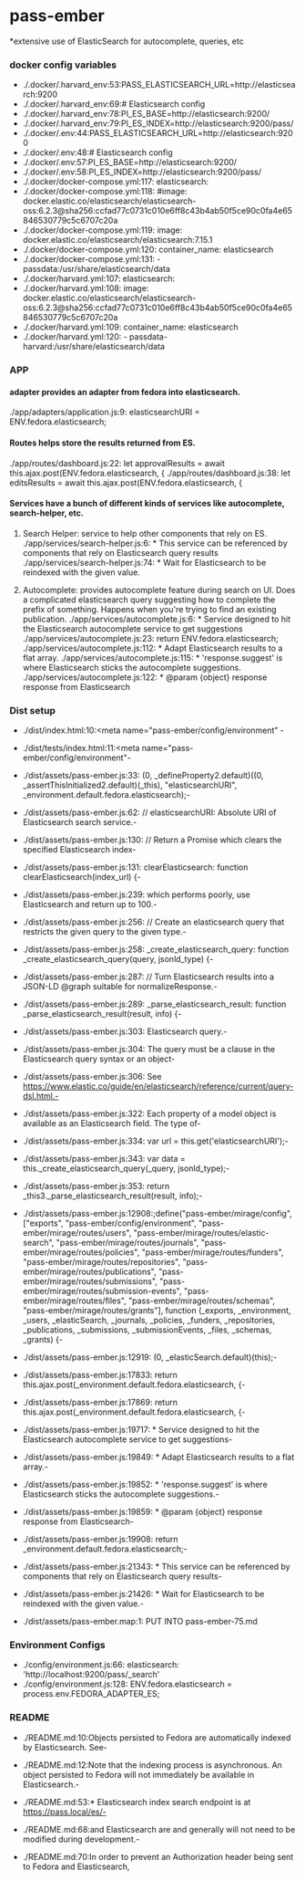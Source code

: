 # pass-ember
*extensive use of ElasticSearch for autocomplete, queries, etc

### docker config variables
- ./.docker/.harvard_env:53:PASS_ELASTICSEARCH_URL=http://elasticsearch:9200
- ./.docker/.harvard_env:69:# Elasticsearch config
- ./.docker/.harvard_env:78:PI_ES_BASE=http://elasticsearch:9200/
- ./.docker/.harvard_env:79:PI_ES_INDEX=http://elasticsearch:9200/pass/
- ./.docker/.env:44:PASS_ELASTICSEARCH_URL=http://elasticsearch:9200
- ./.docker/.env:48:# Elasticsearch config
- ./.docker/.env:57:PI_ES_BASE=http://elasticsearch:9200/
- ./.docker/.env:58:PI_ES_INDEX=http://elasticsearch:9200/pass/
- ./.docker/docker-compose.yml:117:  elasticsearch:
- ./.docker/docker-compose.yml:118:    #image: docker.elastic.co/elasticsearch/elasticsearch-oss:6.2.3@sha256:ccfad77c0731c010e6ff8c43b4ab50f5ce90c0fa4e65846530779c5c6707c20a
- ./.docker/docker-compose.yml:119:    image: docker.elastic.co/elasticsearch/elasticsearch:7.15.1
- ./.docker/docker-compose.yml:120:    container_name: elasticsearch
- ./.docker/docker-compose.yml:131:      - passdata:/usr/share/elasticsearch/data
- ./.docker/harvard.yml:107:  elasticsearch:
- ./.docker/harvard.yml:108:    image: docker.elastic.co/elasticsearch/elasticsearch-oss:6.2.3@sha256:ccfad77c0731c010e6ff8c43b4ab50f5ce90c0fa4e65846530779c5c6707c20a
- ./.docker/harvard.yml:109:    container_name: elasticsearch
- ./.docker/harvard.yml:120:      - passdata-harvard:/usr/share/elasticsearch/data

### APP

#### adapter provides an adapter from fedora into elasticsearch.
./app/adapters/application.js:9:  elasticsearchURI = ENV.fedora.elasticsearch;

#### Routes helps store the results returned from ES.
./app/routes/dashboard.js:22:    let approvalResults = await this.ajax.post(ENV.fedora.elasticsearch, {
./app/routes/dashboard.js:38:    let editsResults = await this.ajax.post(ENV.fedora.elasticsearch, {

#### Services have a bunch of different kinds of services like autocomplete, search-helper, etc.

1. Search Helper: service to help other components that rely on ES.
./app/services/search-helper.js:6: * This service can be referenced by components that rely on Elasticsearch query results
./app/services/search-helper.js:74:   * Wait for Elasticsearch to be reindexed with the given value.

2. Autocomplete: provides autocomplete feature during search on UI. Does a complicated elasticsearch query suggesting how to complete the prefix of something. Happens when you're trying to find an existing publication.
./app/services/autocomplete.js:6: * Service designed to hit the Elasticsearch autocomplete service to get suggestions
./app/services/autocomplete.js:23:    return ENV.fedora.elasticsearch;
./app/services/autocomplete.js:112:   * Adapt Elasticsearch results to a flat array.
./app/services/autocomplete.js:115:   * 'response.suggest' is where Elasticsearch sticks the autocomplete suggestions.
./app/services/autocomplete.js:122:   * @param {object} response response from Elasticsearch

### Dist setup
- ./dist/index.html:10:<meta name="pass-ember/config/environment" - 

- ./dist/tests/index.html:11:<meta name="pass-ember/config/environment"- 

- ./dist/assets/pass-ember.js:33:      (0, _defineProperty2.default)((0, _assertThisInitialized2.default)(_this), "elasticsearchURI", _environment.default.fedora.elasticsearch);- 

- ./dist/assets/pass-ember.js:62:  //   elasticsearchURI: Absolute URI of Elasticsearch search service.- 

- ./dist/assets/pass-ember.js:130:    // Return a Promise which clears the specified Elasticsearch index- 

- ./dist/assets/pass-ember.js:131:    clearElasticsearch: function clearElasticsearch(index_url) {- 

- ./dist/assets/pass-ember.js:239:      which performs poorly, use Elasticsearch and return up to 100.- 

- ./dist/assets/pass-ember.js:256:    // Create an elasticsearch query that restricts the given query to the given type.- 

- ./dist/assets/pass-ember.js:258:    _create_elasticsearch_query: function _create_elasticsearch_query(query, jsonld_type) {- 

- ./dist/assets/pass-ember.js:287:    // Turn Elasticsearch results into a JSON-LD @graph suitable for normalizeResponse.- 

- ./dist/assets/pass-ember.js:289:    _parse_elasticsearch_result: function _parse_elasticsearch_result(result, info) {- 

- ./dist/assets/pass-ember.js:303:       Elasticsearch query.- 

- ./dist/assets/pass-ember.js:304:        The query must be a clause in the Elasticsearch query syntax or an object- 

- ./dist/assets/pass-ember.js:306:       See https://www.elastic.co/guide/en/elasticsearch/reference/current/query-dsl.html.- 

- ./dist/assets/pass-ember.js:322:        Each property of a model object is available as an Elasticsearch field. The type of- 

- ./dist/assets/pass-ember.js:334:      var url = this.get('elasticsearchURI');- 

- ./dist/assets/pass-ember.js:343:      var data = this._create_elasticsearch_query(_query, jsonld_type);- 

- ./dist/assets/pass-ember.js:353:        return _this3._parse_elasticsearch_result(result, info);- 

- ./dist/assets/pass-ember.js:12908:;define("pass-ember/mirage/config", ["exports", "pass-ember/config/environment", "pass-ember/mirage/routes/users", "pass-ember/mirage/routes/elastic-search", "pass-ember/mirage/routes/journals", "pass-ember/mirage/routes/policies", "pass-ember/mirage/routes/funders", "pass-ember/mirage/routes/repositories", "pass-ember/mirage/routes/publications", "pass-ember/mirage/routes/submissions", "pass-ember/mirage/routes/submission-events", "pass-ember/mirage/routes/files", "pass-ember/mirage/routes/schemas", "pass-ember/mirage/routes/grants"], function (_exports, _environment, _users, _elasticSearch, _journals, _policies, _funders, _repositories, _publications, _submissions, _submissionEvents, _files, _schemas, _grants) {- 

- ./dist/assets/pass-ember.js:12919:    (0, _elasticSearch.default)(this);- 

- ./dist/assets/pass-ember.js:17833:                  return this.ajax.post(_environment.default.fedora.elasticsearch, {- 

- ./dist/assets/pass-ember.js:17869:                  return this.ajax.post(_environment.default.fedora.elasticsearch, {- 

- ./dist/assets/pass-ember.js:19717:   * Service designed to hit the Elasticsearch autocomplete service to get suggestions- 

- ./dist/assets/pass-ember.js:19849:       * Adapt Elasticsearch results to a flat array.- 

- ./dist/assets/pass-ember.js:19852:       * 'response.suggest' is where Elasticsearch sticks the autocomplete suggestions.- 

- ./dist/assets/pass-ember.js:19859:       * @param {object} response response from Elasticsearch- 

- ./dist/assets/pass-ember.js:19908:        return _environment.default.fedora.elasticsearch;- 

- ./dist/assets/pass-ember.js:21343:   * This service can be referenced by components that rely on Elasticsearch query results- 

- ./dist/assets/pass-ember.js:21426:       * Wait for Elasticsearch to be reindexed with the given value.- 

- ./dist/assets/pass-ember.map:1: PUT INTO pass-ember-75.md

### Environment Configs

- ./config/environment.js:66:    elasticsearch: 'http://localhost:9200/pass/_search'
- ./config/environment.js:128:    ENV.fedora.elasticsearch = process.env.FEDORA_ADAPTER_ES;

### README

- ./README.md:10:Objects persisted to Fedora are automatically indexed by Elasticsearch. See- 

- ./README.md:12:Note that the indexing process is asynchronous. An object persisted to Fedora will not immediately be available in Elasticsearch.- 

- ./README.md:53:* Elasticsearch index search endpoint is at https://pass.local/es/- 

- ./README.md:68:and Elasticsearch are and generally will not need to be modified during development.- 

- ./README.md:70:In order to prevent an Authorization header being sent to Fedora and Elasticsearch,
